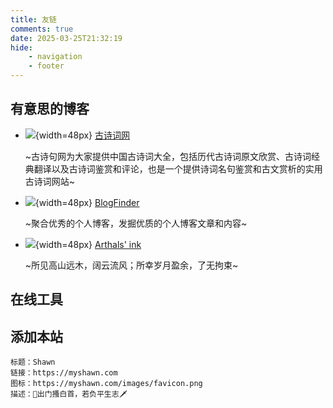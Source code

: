 ```yaml
---
title: 友链
comments: true
date: 2025-03-25T21:32:19
hide:
    - navigation
    - footer
---
```


## 有意思的博客

<div class="grid cards" markdown>

- ![](https://www.gushiju.net/favicon.ico){width=48px} [古诗词网](https://www.gushiju.net/)

    ~古诗句网为大家提供中国古诗词大全，包括历代古诗词原文欣赏、古诗词经典翻译以及古诗词鉴赏和评论，也是一个提供诗词名句鉴赏和古文赏析的实用古诗词网站~

- ![](https://bf.zzxworld.com/images/favicon.png){width=48px} [BlogFinder](https://bf.zzxworld.com/s) 

    ~聚合优秀的个人博客，发掘优质的个人博客文章和内容~


- ![](https://cdn.arthals.ink/Arthals.png){width=48px} [Arthals' ink](https://arthals.ink/)

    ~所见高山远木，阔云流风；所幸岁月盈余，了无拘束~

</div>

## 在线工具

## 添加本站

```title="本站信息"
标题：Shawn
链接：https://myshawn.com
图标：https://myshawn.com/images/favicon.png
描述：🐎出门搔白首，若负平生志🗡
```
